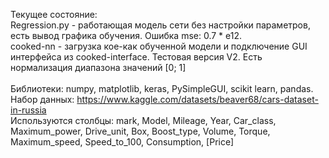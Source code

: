Текущее состояние:<br>
Regression.py - работающая модель сети без настройки параметров, есть вывод графика обучения. Ошибка mse: 0.7 * e12.<br>
cooked-nn - загрузка кое-как обученной модели и подключение GUI интерфейса из cooked-interface. Тестовая версия V2. Есть нормализация диапазона значений [0; 1]<br><br>
Библиотеки: numpy, matplotlib, keras, PySimpleGUI, scikit learn, pandas.<br>
Набор данных: https://www.kaggle.com/datasets/beaver68/cars-dataset-in-russia<br>
Используются столбцы: mark,  Model,  Mileage,  Year,  Car_class,  Maximum_power,  Drive_unit,  Box,  Boost_type,  Volume,  Torque,  Maximum_speed,  Speed_to_100,  Consumption,  [Price] 
